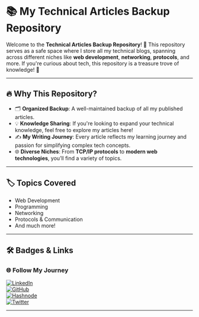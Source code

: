 # 📚 My Technical Articles Backup Repository

Welcome to the **Technical Articles Backup Repository**! 🚀 This repository serves as a safe space where I store all my technical blogs, spanning across different niches like **web development**, **networking**, **protocols**, and more. If you're curious about tech, this repository is a treasure trove of knowledge! 🌟

---

## 🔥 Why This Repository?

- 🗂️ **Organized Backup**: A well-maintained backup of all my published articles.
- 💡 **Knowledge Sharing**: If you're looking to expand your technical knowledge, feel free to explore my articles here!
- ✍️ **My Writing Journey**: Every article reflects my learning journey and passion for simplifying complex tech concepts.
- 🌐 **Diverse Niches**: From **TCP/IP protocols** to **modern web technologies**, you’ll find a variety of topics.

---

## 🏷️ Topics Covered

- Web Development
- Programming
- Networking
- Protocols & Communication
- And much more!

---

## 🛠️ Badges & Links

### 🌐 **Follow My Journey**
[![LinkedIn](https://img.shields.io/badge/LinkedIn-Connect-blue?style=for-the-badge&logo=linkedin)](https://www.linkedin.com/in/webkmsyed/)  
[![GitHub](https://img.shields.io/badge/GitHub-Explore-black?style=for-the-badge&logo=github)](https://github.com/webkmsyed/)  
[![Hashnode](https://img.shields.io/badge/Hashnode-Blogs-blue?style=for-the-badge&logo=hashnode)](https://hashnode.com/@webkmsyed)  
[![Twitter](https://img.shields.io/badge/X-Follow-blue?style=for-the-badge&logo=twitter)](https://x.com/webkmsyed)  

---
